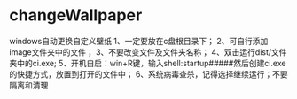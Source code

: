 # changeWallpaper
windows自动更换自定义壁纸
1、一定要放在c盘根目录下；
2、可自行添加image文件夹中的文件；
3、不要改变文件及文件夹名称；
4、双击运行dist/文件夹中的ci.exe;
5、开机自启：win+R键，输入shell:startup#####然后创建ci.exe的快捷方式，放置到打开的文件中；
6、系统病毒查杀，记得选择继续运行；不要隔离和清理
